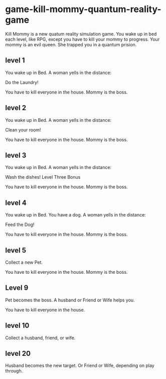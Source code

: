 # game-kill-mommy-quantum-reality-game
Kill Mommy is a new quatum reality simulation game. You wake up in bed each level, like RPG, except you have to kill your mommy to progress. Your mommy is an evil queen. She trapped you in a quantum prision.

level 1 
---
You wake up in Bed.
A woman yells in the distance:

Do the Laundry!

You have to kill everyone in the house.
Mommy is the boss.

level 2 
---
You wake up in Bed.
A woman yells in the distance:

Clean your room!

You have to kill everyone in the house.
Mommy is the boss.

level 3 
---
You wake up in Bed.
A woman yells in the distance:

Wash the dishes! Level Three Bonus

You have to kill everyone in the house.
Mommy is the boss.

level 4 
---
You wake up in Bed.
You have a dog.
A woman yells in the distance:

Feed the Dog!

You have to kill everyone in the house.
Mommy is the boss.

level 5
---
Collect a new Pet.

You have to kill everyone in the house.
Mommy is the boss.

Level 9
---
Pet becomes the boss.
A husband or Friend or Wife helps you.

You have to kill everyone in the house.

level 10 
---
Collect a husband, friend, or wife.

level 20 
---
Husband becomes the new target.
Or Friend or Wife, depending on play through.
